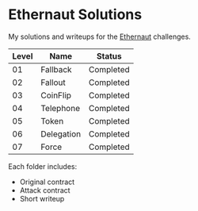 # Ethernaut Solutions

My solutions and writeups for the [Ethernaut](https://ethernaut.openzeppelin.com/) challenges.

| Level | Name       | Status    |
| ----- | ---------- | --------- |
| 01    | Fallback   | Completed |
| 02    | Fallout    | Completed |
| 03    | CoinFlip   | Completed |
| 04    | Telephone  | Completed |
| 05    | Token      | Completed |
| 06    | Delegation | Completed |
| 07    | Force      | Completed |

Each folder includes:

- Original contract
- Attack contract
- Short writeup
